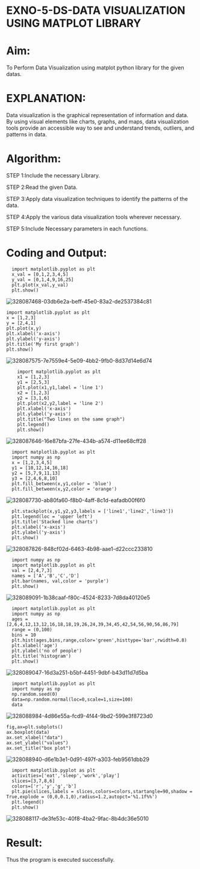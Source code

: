 # EXNO-5-DS-DATA VISUALIZATION USING MATPLOT LIBRARY

# Aim:
  To Perform Data Visualization using matplot python library for the given datas.

# EXPLANATION:
Data visualization is the graphical representation of information and data. By using visual elements like charts, graphs, and maps, data visualization tools provide an accessible way to see and understand trends, outliers, and patterns in data.

# Algorithm:
STEP 1:Include the necessary Library.

STEP 2:Read the given Data.

STEP 3:Apply data visualization techniques to identify the patterns of the data.

STEP 4:Apply the various data visualization tools wherever necessary.

STEP 5:Include Necessary parameters in each functions.

# Coding and Output:
      

      import matplotlib.pyplot as plt
      x_val = [0,1,2,3,4,5]
      y_val = [0,1,4,9,16,25]
      plt.plot(x_val,y_val)
      plt.show()



![328087468-03db6e2a-beff-45e0-83a2-de2537384c81](https://github.com/user-attachments/assets/741a2fa5-8db4-4d14-90c0-446c54d95da5)



    import matplotlib.pyplot as plt
    x = [1,2,3]
    y = [2,4,1]
    plt.plot(x,y)
    plt.xlabel('x-axis')
    plt.ylabel('y-axis')
    plt.title('My first graph')
    plt.show()





![328087575-7e7559e4-5e09-4bb2-9fb0-8d37d14e6d74](https://github.com/user-attachments/assets/18298543-bf1b-4e1d-b47a-3ad074c8d6e2)


        import matplotlib.pyplot as plt
        x1 = [1,2,3]
        y1 = [2,5,3]
        plt.plot(x1,y1,label = 'line 1')
        x2 = [1,2,3]
        y2 = [3,1,6]
        plt.plot(x2,y2,label = 'line 2')
        plt.xlabel('x-axis')
        plt.ylabel('y-axis')
        plt.title("Two lines on the same graph")
        plt.legend()
        plt.show()
        



![328087646-16e87bfa-27fe-434b-a574-d11ee68cff28](https://github.com/user-attachments/assets/18893a88-567b-417d-8791-c2cc8ddc73a1)



      import matplotlib.pyplot as plt
      import numpy as np
      x = [1,2,3,4,5]
      y1 = [10,12,14,16,18]
      y2 = [5,7,9,11,13]
      y3 = [2,4,6,8,10]
      plt.fill_between(x,y1,color = 'blue')
      plt.fill_between(x,y2,color = 'orange')




![328087730-ab80fa60-f8b0-4aff-8c1d-eafadb00f6f0](https://github.com/user-attachments/assets/89eaa3c0-adc4-4d5b-8856-0a5515a4ebba)


      plt.stackplot(x,y1,y2,y3,labels = ['line1','line2','line3'])
      plt.legend(loc = 'upper left')
      plt.title('Stacked line charts')
      plt.xlabel('x-axis')
      plt.ylabel('y-axis')
      plt.show()

![328087826-848cf02d-6463-4b98-aae1-d22ccc233810](https://github.com/user-attachments/assets/883f2f73-76b7-4823-ac5f-b43e6b9991bb)


      import numpy as np
      import matplotlib.pyplot as plt
      val = [2,4,7,3]
      names = ['A','B','C','D']
      plt.bar(names, val,color = 'purple')
      plt.show()



![328089091-1b38caaf-f80c-4524-8233-7d8da40120e5](https://github.com/user-attachments/assets/9e235ee2-41a5-427c-a94f-20eb17186c50)



      import matplotlib.pyplot as plt
      import numpy as np
      ages = [2,6,4,12,13,12,16,18,18,19,26,24,39,34,45,42,54,56,90,56,86,79]
      range = (0,100)
      bins = 10
      plt.hist(ages,bins,range,color='green',histtype='bar',rwidth=0.8)
      plt.xlabel('age')
      plt.ylabel('no of people')
      plt.title('histogram')
      plt.show()


![328089047-16d3a251-b5bf-4451-9dbf-b43d11d7d5ba](https://github.com/user-attachments/assets/53fe3988-5dc5-456b-99cb-801148d5d4e1)



      import matplotlib.pyplot as plt
      import numpy as np
      np.random.seed(0)
      data=np.random.normal(loc=0,scale=1,size=100)
      data




![328088984-4d86e55a-fcd9-4f44-9bd2-599e3f8723d0](https://github.com/user-attachments/assets/cfbe99ff-d4f5-444b-a596-8694085306f5)

    fig,ax=plt.subplots()
    ax.boxplot(data)
    ax.set_xlabel("data")
    ax.set_ylabel("values")
    ax.set_title("box plot")
          



![328088940-d6e1b3e1-0d91-497f-a303-feb9561dbb29](https://github.com/user-attachments/assets/fd9b0242-bcc6-49d5-a684-a5351e8a36ae)


      import matplotlib.pyplot as plt
      activities=['eat','sleep','work','play']
      slices=[3,7,8,6]
      colors=['r','y','g','b']
      plt.pie(slices,labels = slices,colors=colors,startangle=90,shadow = True,explode = (0,0,0.1,0),radius=1.2,autopct='%1.1f%%')
      plt.legend()
      plt.show()


![328088117-de3fe53c-40f8-4ba2-9fac-8b4dc36e5010](https://github.com/user-attachments/assets/9a772a1d-b4e9-4988-90b0-1bb9de293d35)



# Result:
 Thus the program is executed successfully.
